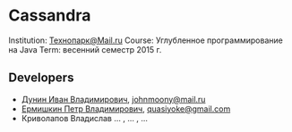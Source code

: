 # Cassandra

Institution: Технопарк@Mail.ru
Course: Углубленное программирование на Java
Term: весенний семестр 2015 г.

## Developers
* [Дунин Иван Владимирович](https://github.com/AlabamaYarrow), johnmoony@mail.ru
* [Ермишкин Петр Владимирович](https://github.com/quasiyoke), quasiyoke@gmail.com
* Криволапов Владислав ... , ... , ...
